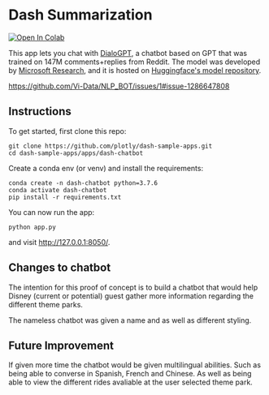 # Dash Summarization
[![Open In Colab](https://colab.research.google.com/assets/colab-badge.svg)](https://colab.research.google.com/github/plotly/dash-sample-apps/blob/master/apps/dash-chatbot/ColabDemo.ipynb)

This app lets you chat with [DialoGPT](https://huggingface.co/transformers/model_doc/dialogpt.html), a chatbot based on GPT that was trained on 147M comments+replies from Reddit. The model was developed by [Microsoft Research](https://github.com/microsoft/DialoGPT), and it is hosted on [Huggingface's model repository](https://huggingface.co/microsoft/DialoGPT-large).

https://github.com/Vi-Data/NLP_BOT/issues/1#issue-1286647808

## Instructions

To get started, first clone this repo:
```
git clone https://github.com/plotly/dash-sample-apps.git
cd dash-sample-apps/apps/dash-chatbot
```

Create a conda env (or venv) and install the requirements:
```
conda create -n dash-chatbot python=3.7.6
conda activate dash-chatbot
pip install -r requirements.txt
```

You can now run the app:
```
python app.py
```

and visit http://127.0.0.1:8050/.


## Changes to chatbot

The intention for this proof of concept is to build a chatbot that would help Disney (current or potential) guest gather more information regarding the different theme parks.

The nameless chatbot was given a name and as well as different styling.


## Future Improvement
If given more time the chatbot would be given multilingual abilities. Such as being able to converse in Spanish, French and Chinese. As well as being able to view the different rides avaliable at the user selected theme park. 
